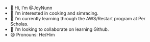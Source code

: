 - 👋 Hi, I’m @JoyNunn
- 👀 I’m interested in cooking and simracing.
- 🌱 I’m currently learning through the AWS/Restart program at Per Scholas.
- 💞️ I’m looking to collaborate on learning Github.
- 😄 Pronouns: He/Him

<!---
JoyNunn/JoyNunn is a ✨ special ✨ repository because its `README.md` (this file) appears on your GitHub profile.
You can click the Preview link to take a look at your changes.
--->
